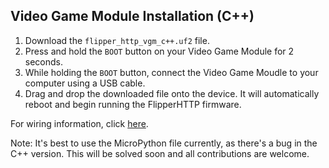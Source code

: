 ## Video Game Module Installation (C++)

1. Download the `flipper_http_vgm_c++.uf2` file.
2. Press and hold the `BOOT` button on your Video Game Module for 2 seconds.
3. While holding the `BOOT` button, connect the Video Game Moudle to your computer using a USB cable.
4. Drag and drop the downloaded file onto the device. It will automatically reboot and begin running the FlipperHTTP firmware.

For wiring information, click [here](https://github.com/jblanked/FlipperHTTP?tab=readme-ov-file#wiring).

Note: It's best to use the MicroPython file currently, as there's a bug in the C++ version. This will be solved soon and all contributions are welcome.
